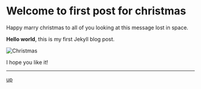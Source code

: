 # Welcome to first post for christmas

Happy marry christmas to all of you looking at this message lost in space.

**Hello world**, this is my first Jekyll blog post.

![Christmas](../../../images/2022-12-22.png)

I hope you like it!

---

[up](../../)
